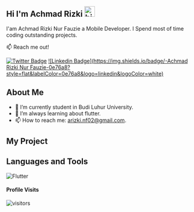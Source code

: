 ## Hi I'm Achmad Rizki <img src="https://user-images.githubusercontent.com/1303154/88677602-1635ba80-d120-11ea-84d8-d263ba5fc3c0.gif" width="28px" alt="hi">

I'am Achmad Rizki Nur Fauzie a Mobile Developer. I Spend most of time coding outstanding projects.

:mailbox: Reach me out!

[![Twitter Badge](https://img.shields.io/badge/-@achriz_mobdev-1ca0f1?style=flat&labelColor=1ca0f1&logo=twitter&logoColor=white&link=https://twitter.com/Ipenywis)](https://twitter.com/achriz_mobdev) [![Linkedin Badge](https://img.shields.io/badge/-Achmad Rizki Nur Fauzie-0e76a8?style=flat&labelColor=0e76a8&logo=linkedin&logoColor=white)](https://www.linkedin.com/in/achmad-rizki-nur-fauzie/)

## About Me
- 🔭 I’m currently student in Budi Luhur University.
- 🤔 I’m always learning about flutter.
- 📫 How to reach me: arizki.nf02@gmail.com.

## My Project


## Languages and Tools
![Flutter](https://img.shields.io/badge/-Flutter-61DBFB?style=for-the-badge&labelColor=black&logo=flutter&logoColor=61DBFB)


#### Profile Visits 

![visitors](https://visitor-badge.glitch.me/badge?page_id=achmadrizkin.achmadrizkin)
